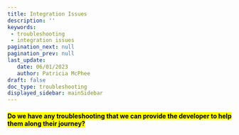 ```yaml
---
title: Integration Issues
description: ''
keywords: 
 - troubleshooting
 - integration issues
pagination_next: null
pagination_prev: null
last_update: 
   date: 06/01/2023
   author: Patricia McPhee
draft: false
doc_type: troubleshooting
displayed_sidebar: mainSidebar
---
```


<h4><mark>Do we have any troubleshooting that we can provide the developer to help them along their journey?</mark></h4>